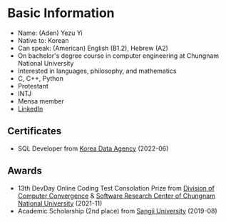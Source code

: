 # Basic Information
- Name\: (Aden) Yezu Yi
- Native to\: Korean
- Can speak\: (American) English (B1.2), Hebrew (A2)
- On bachelor's degree course in computer engineering at Chungnam National University
- Interested in languages, philosophy, and mathematics
- C, C++, Python
- Protestant
- INTJ
- Mensa member
- [LinkedIn](https://www.linkedin.com/in/yezu-yi/)
## Certificates
- SQL Developer from [Korea Data Agency](https://www.kdata.or.kr/) (2022-06)
## Awards
- 13th DevDay Online Coding Test Consolation Prize from [Division of Computer Convergence](https://computer.cnu.ac.kr/computer/index.do) & [Software Research Center of Chungnam National University](https://sorec.cnu.ac.kr/sorec/index.do) (2021-11)
- Academic Scholarship (2nd place) from [Sangji University](https://www.sangji.ac.kr/kor/index.do) (2019-08)
